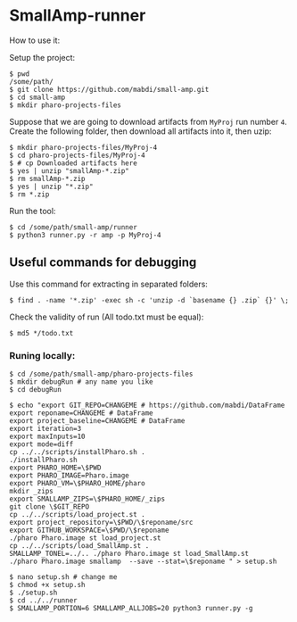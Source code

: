 # SmallAmp-runner

How to use it:

Setup the project:

```
$ pwd
/some/path/
$ git clone https://github.com/mabdi/small-amp.git
$ cd small-amp
$ mkdir pharo-projects-files
```
Suppose that we are going to download artifacts from `MyProj` run number `4`.
Create the following folder, then download all artifacts into it, then uzip:

```
$ mkdir pharo-projects-files/MyProj-4
$ cd pharo-projects-files/MyProj-4
$ # cp Downloaded artifacts here
$ yes | unzip "smallAmp-*.zip"
$ rm smallAmp-*.zip
$ yes | unzip "*.zip"
$ rm *.zip
```

Run the tool:

```
$ cd /some/path/small-amp/runner
$ python3 runner.py -r amp -p MyProj-4

```

## Useful commands for debugging

Use this command for extracting in separated folders:

```
$ find . -name '*.zip' -exec sh -c 'unzip -d `basename {} .zip` {}' \;
```

Check the validity of run (All todo.txt must be equal):
```
$ md5 */todo.txt
```

### Runing locally:

```
$ cd /some/path/small-amp/pharo-projects-files
$ mkdir debugRun # any name you like
$ cd debugRun

$ echo "export GIT_REPO=CHANGEME # https://github.com/mabdi/DataFrame
export reponame=CHANGEME # DataFrame 
export project_baseline=CHANGEME # DataFrame 
export iteration=3 
export maxInputs=10 
export mode=diff 
cp ../../scripts/installPharo.sh . 
./installPharo.sh
export PHARO_HOME=\$PWD
export PHARO_IMAGE=Pharo.image
export PHARO_VM=\$PHARO_HOME/pharo
mkdir _zips
export SMALLAMP_ZIPS=\$PHARO_HOME/_zips
git clone \$GIT_REPO 
cp ../../scripts/load_project.st .
export project_repository=\$PWD/\$reponame/src
export GITHUB_WORKSPACE=\$PWD/\$reponame
./pharo Pharo.image st load_project.st
cp ../../scripts/load_SmallAmp.st .
SMALLAMP_TONEL=../.. ./pharo Pharo.image st load_SmallAmp.st
./pharo Pharo.image smallamp  --save --stat=\$reponame " > setup.sh

$ nano setup.sh # change me
$ chmod +x setup.sh
$ ./setup.sh
$ cd ../../runner 
$ SMALLAMP_PORTION=6 SMALLAMP_ALLJOBS=20 python3 runner.py -g
```
